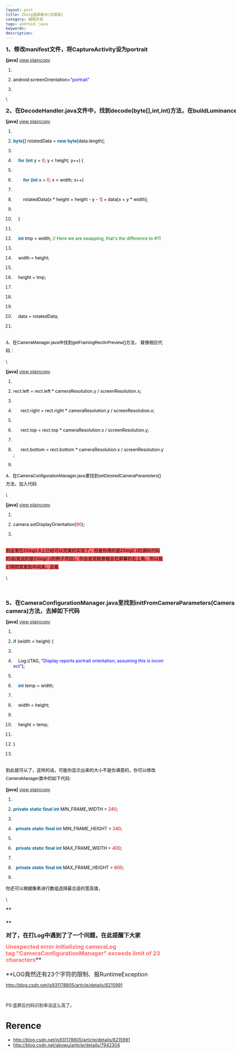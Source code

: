 ```yaml
---
layout: post
title: ZXing竖屏解决(完美版)
category: 编程开发
tags: android／java
keywords: 
description: 
---
```

<span style="WHITE-SPACE: pre"><span
style="FONT-SIZE: 18px">**1、修改manifest文件，将CaptureActivity设为portrait**</span></span>

<span style="WHITE-SPACE: pre"></span>

**[java]**<span class="Apple-converted-space"> </span>[view
plain](http://blog.csdn.net/js931178805/article/details/8215991# "view plain")[copy](http://blog.csdn.net/js931178805/article/details/8215991# "copy")

1.  

2.  <span
    style="BORDER-BOTTOM: medium none; BORDER-LEFT: medium none; PADDING-BOTTOM: 0px; MARGIN: 0px; PADDING-LEFT: 0px; PADDING-RIGHT: 0px; COLOR: black; BORDER-TOP: medium none; BORDER-RIGHT: medium none; PADDING-TOP: 0px"><span
    style="BORDER-BOTTOM: medium none; BORDER-LEFT: medium none; PADDING-BOTTOM: 0px; MARGIN: 0px; PADDING-LEFT: 0px; PADDING-RIGHT: 0px; COLOR: black; BORDER-TOP: medium none; BORDER-RIGHT: medium none; PADDING-TOP: 0px">android:screenOrientation=</span><span
    class="string"
    style="BORDER-BOTTOM: medium none; BORDER-LEFT: medium none; PADDING-BOTTOM: 0px; MARGIN: 0px; PADDING-LEFT: 0px; PADDING-RIGHT: 0px; COLOR: blue; BORDER-TOP: medium none; BORDER-RIGHT: medium none; PADDING-TOP: 0px">"portrait"</span><span
    style="BORDER-BOTTOM: medium none; BORDER-LEFT: medium none; PADDING-BOTTOM: 0px; MARGIN: 0px; PADDING-LEFT: 0px; PADDING-RIGHT: 0px; COLOR: black; BORDER-TOP: medium none; BORDER-RIGHT: medium none; PADDING-TOP: 0px">  </span></span>

3.   

\

<span style="WHITE-SPACE: pre"><span
style="FONT-SIZE: 18px">**2、在DecodeHandler.java文件中，找到decode(byte[],int,int)方法，在buildLuminanceSource调用前，加上如下：**</span></span>

<span style="WHITE-SPACE: pre"><span
style="FONT-SIZE: 18px"></span></span>

**[java]**<span class="Apple-converted-space"> </span>[view
plain](http://blog.csdn.net/js931178805/article/details/8215991# "view plain")[copy](http://blog.csdn.net/js931178805/article/details/8215991# "copy")

1.  

2.  <span
    style="BORDER-BOTTOM: medium none; BORDER-LEFT: medium none; PADDING-BOTTOM: 0px; MARGIN: 0px; PADDING-LEFT: 0px; PADDING-RIGHT: 0px; COLOR: black; BORDER-TOP: medium none; BORDER-RIGHT: medium none; PADDING-TOP: 0px"><span
    class="keyword"
    style="BORDER-BOTTOM: medium none; BORDER-LEFT: medium none; PADDING-BOTTOM: 0px; MARGIN: 0px; PADDING-LEFT: 0px; PADDING-RIGHT: 0px; COLOR: #006699; BORDER-TOP: medium none; FONT-WEIGHT: bold; BORDER-RIGHT: medium none; PADDING-TOP: 0px">byte</span><span
    style="BORDER-BOTTOM: medium none; BORDER-LEFT: medium none; PADDING-BOTTOM: 0px; MARGIN: 0px; PADDING-LEFT: 0px; PADDING-RIGHT: 0px; COLOR: black; BORDER-TOP: medium none; BORDER-RIGHT: medium none; PADDING-TOP: 0px">[] rotatedData = </span><span
    class="keyword"
    style="BORDER-BOTTOM: medium none; BORDER-LEFT: medium none; PADDING-BOTTOM: 0px; MARGIN: 0px; PADDING-LEFT: 0px; PADDING-RIGHT: 0px; COLOR: #006699; BORDER-TOP: medium none; FONT-WEIGHT: bold; BORDER-RIGHT: medium none; PADDING-TOP: 0px">new</span><span
    style="BORDER-BOTTOM: medium none; BORDER-LEFT: medium none; PADDING-BOTTOM: 0px; MARGIN: 0px; PADDING-LEFT: 0px; PADDING-RIGHT: 0px; COLOR: black; BORDER-TOP: medium none; BORDER-RIGHT: medium none; PADDING-TOP: 0px"> </span><span
    class="keyword"
    style="BORDER-BOTTOM: medium none; BORDER-LEFT: medium none; PADDING-BOTTOM: 0px; MARGIN: 0px; PADDING-LEFT: 0px; PADDING-RIGHT: 0px; COLOR: #006699; BORDER-TOP: medium none; FONT-WEIGHT: bold; BORDER-RIGHT: medium none; PADDING-TOP: 0px">byte</span><span
    style="BORDER-BOTTOM: medium none; BORDER-LEFT: medium none; PADDING-BOTTOM: 0px; MARGIN: 0px; PADDING-LEFT: 0px; PADDING-RIGHT: 0px; COLOR: black; BORDER-TOP: medium none; BORDER-RIGHT: medium none; PADDING-TOP: 0px">[data.length];  </span></span>

3.  

4.  <span
    style="BORDER-BOTTOM: medium none; BORDER-LEFT: medium none; PADDING-BOTTOM: 0px; MARGIN: 0px; PADDING-LEFT: 0px; PADDING-RIGHT: 0px; COLOR: black; BORDER-TOP: medium none; BORDER-RIGHT: medium none; PADDING-TOP: 0px">    <span
    class="keyword"
    style="BORDER-BOTTOM: medium none; BORDER-LEFT: medium none; PADDING-BOTTOM: 0px; MARGIN: 0px; PADDING-LEFT: 0px; PADDING-RIGHT: 0px; COLOR: #006699; BORDER-TOP: medium none; FONT-WEIGHT: bold; BORDER-RIGHT: medium none; PADDING-TOP: 0px">for</span><span
    style="BORDER-BOTTOM: medium none; BORDER-LEFT: medium none; PADDING-BOTTOM: 0px; MARGIN: 0px; PADDING-LEFT: 0px; PADDING-RIGHT: 0px; COLOR: black; BORDER-TOP: medium none; BORDER-RIGHT: medium none; PADDING-TOP: 0px"> (</span><span
    class="keyword"
    style="BORDER-BOTTOM: medium none; BORDER-LEFT: medium none; PADDING-BOTTOM: 0px; MARGIN: 0px; PADDING-LEFT: 0px; PADDING-RIGHT: 0px; COLOR: #006699; BORDER-TOP: medium none; FONT-WEIGHT: bold; BORDER-RIGHT: medium none; PADDING-TOP: 0px">int</span><span
    style="BORDER-BOTTOM: medium none; BORDER-LEFT: medium none; PADDING-BOTTOM: 0px; MARGIN: 0px; PADDING-LEFT: 0px; PADDING-RIGHT: 0px; COLOR: black; BORDER-TOP: medium none; BORDER-RIGHT: medium none; PADDING-TOP: 0px"> y = </span><span
    class="number"
    style="BORDER-BOTTOM: medium none; BORDER-LEFT: medium none; PADDING-BOTTOM: 0px; MARGIN: 0px; PADDING-LEFT: 0px; PADDING-RIGHT: 0px; COLOR: #c00000; BORDER-TOP: medium none; BORDER-RIGHT: medium none; PADDING-TOP: 0px">0</span><span
    style="BORDER-BOTTOM: medium none; BORDER-LEFT: medium none; PADDING-BOTTOM: 0px; MARGIN: 0px; PADDING-LEFT: 0px; PADDING-RIGHT: 0px; COLOR: black; BORDER-TOP: medium none; BORDER-RIGHT: medium none; PADDING-TOP: 0px">; y \< height; y++) {  </span></span>

5.  

6.  <span
    style="BORDER-BOTTOM: medium none; BORDER-LEFT: medium none; PADDING-BOTTOM: 0px; MARGIN: 0px; PADDING-LEFT: 0px; PADDING-RIGHT: 0px; COLOR: black; BORDER-TOP: medium none; BORDER-RIGHT: medium none; PADDING-TOP: 0px">        <span
    class="keyword"
    style="BORDER-BOTTOM: medium none; BORDER-LEFT: medium none; PADDING-BOTTOM: 0px; MARGIN: 0px; PADDING-LEFT: 0px; PADDING-RIGHT: 0px; COLOR: #006699; BORDER-TOP: medium none; FONT-WEIGHT: bold; BORDER-RIGHT: medium none; PADDING-TOP: 0px">for</span><span
    style="BORDER-BOTTOM: medium none; BORDER-LEFT: medium none; PADDING-BOTTOM: 0px; MARGIN: 0px; PADDING-LEFT: 0px; PADDING-RIGHT: 0px; COLOR: black; BORDER-TOP: medium none; BORDER-RIGHT: medium none; PADDING-TOP: 0px"> (</span><span
    class="keyword"
    style="BORDER-BOTTOM: medium none; BORDER-LEFT: medium none; PADDING-BOTTOM: 0px; MARGIN: 0px; PADDING-LEFT: 0px; PADDING-RIGHT: 0px; COLOR: #006699; BORDER-TOP: medium none; FONT-WEIGHT: bold; BORDER-RIGHT: medium none; PADDING-TOP: 0px">int</span><span
    style="BORDER-BOTTOM: medium none; BORDER-LEFT: medium none; PADDING-BOTTOM: 0px; MARGIN: 0px; PADDING-LEFT: 0px; PADDING-RIGHT: 0px; COLOR: black; BORDER-TOP: medium none; BORDER-RIGHT: medium none; PADDING-TOP: 0px"> x = </span><span
    class="number"
    style="BORDER-BOTTOM: medium none; BORDER-LEFT: medium none; PADDING-BOTTOM: 0px; MARGIN: 0px; PADDING-LEFT: 0px; PADDING-RIGHT: 0px; COLOR: #c00000; BORDER-TOP: medium none; BORDER-RIGHT: medium none; PADDING-TOP: 0px">0</span><span
    style="BORDER-BOTTOM: medium none; BORDER-LEFT: medium none; PADDING-BOTTOM: 0px; MARGIN: 0px; PADDING-LEFT: 0px; PADDING-RIGHT: 0px; COLOR: black; BORDER-TOP: medium none; BORDER-RIGHT: medium none; PADDING-TOP: 0px">; x \< width; x++)  </span></span>

7.  

8.  <span
    style="BORDER-BOTTOM: medium none; BORDER-LEFT: medium none; PADDING-BOTTOM: 0px; MARGIN: 0px; PADDING-LEFT: 0px; PADDING-RIGHT: 0px; COLOR: black; BORDER-TOP: medium none; BORDER-RIGHT: medium none; PADDING-TOP: 0px">        rotatedData[x \* height + height - y - <span
    class="number"
    style="BORDER-BOTTOM: medium none; BORDER-LEFT: medium none; PADDING-BOTTOM: 0px; MARGIN: 0px; PADDING-LEFT: 0px; PADDING-RIGHT: 0px; COLOR: #c00000; BORDER-TOP: medium none; BORDER-RIGHT: medium none; PADDING-TOP: 0px">1</span><span
    style="BORDER-BOTTOM: medium none; BORDER-LEFT: medium none; PADDING-BOTTOM: 0px; MARGIN: 0px; PADDING-LEFT: 0px; PADDING-RIGHT: 0px; COLOR: black; BORDER-TOP: medium none; BORDER-RIGHT: medium none; PADDING-TOP: 0px">] = data[x + y \* width];  </span></span>

9.  

10. <span
    style="BORDER-BOTTOM: medium none; BORDER-LEFT: medium none; PADDING-BOTTOM: 0px; MARGIN: 0px; PADDING-LEFT: 0px; PADDING-RIGHT: 0px; COLOR: black; BORDER-TOP: medium none; BORDER-RIGHT: medium none; PADDING-TOP: 0px">    }  </span>

11. 

12. <span
    style="BORDER-BOTTOM: medium none; BORDER-LEFT: medium none; PADDING-BOTTOM: 0px; MARGIN: 0px; PADDING-LEFT: 0px; PADDING-RIGHT: 0px; COLOR: black; BORDER-TOP: medium none; BORDER-RIGHT: medium none; PADDING-TOP: 0px">    <span
    class="keyword"
    style="BORDER-BOTTOM: medium none; BORDER-LEFT: medium none; PADDING-BOTTOM: 0px; MARGIN: 0px; PADDING-LEFT: 0px; PADDING-RIGHT: 0px; COLOR: #006699; BORDER-TOP: medium none; FONT-WEIGHT: bold; BORDER-RIGHT: medium none; PADDING-TOP: 0px">int</span><span
    style="BORDER-BOTTOM: medium none; BORDER-LEFT: medium none; PADDING-BOTTOM: 0px; MARGIN: 0px; PADDING-LEFT: 0px; PADDING-RIGHT: 0px; COLOR: black; BORDER-TOP: medium none; BORDER-RIGHT: medium none; PADDING-TOP: 0px"> tmp = width; </span><span
    class="comment"
    style="BORDER-BOTTOM: medium none; BORDER-LEFT: medium none; PADDING-BOTTOM: 0px; MARGIN: 0px; PADDING-LEFT: 0px; PADDING-RIGHT: 0px; COLOR: #008200; BORDER-TOP: medium none; BORDER-RIGHT: medium none; PADDING-TOP: 0px">// Here we are swapping, that's the difference to \#11</span><span
    style="BORDER-BOTTOM: medium none; BORDER-LEFT: medium none; PADDING-BOTTOM: 0px; MARGIN: 0px; PADDING-LEFT: 0px; PADDING-RIGHT: 0px; COLOR: black; BORDER-TOP: medium none; BORDER-RIGHT: medium none; PADDING-TOP: 0px">  </span></span>

13. 

14. <span
    style="BORDER-BOTTOM: medium none; BORDER-LEFT: medium none; PADDING-BOTTOM: 0px; MARGIN: 0px; PADDING-LEFT: 0px; PADDING-RIGHT: 0px; COLOR: black; BORDER-TOP: medium none; BORDER-RIGHT: medium none; PADDING-TOP: 0px">    width = height;  </span>

15. 

16. <span
    style="BORDER-BOTTOM: medium none; BORDER-LEFT: medium none; PADDING-BOTTOM: 0px; MARGIN: 0px; PADDING-LEFT: 0px; PADDING-RIGHT: 0px; COLOR: black; BORDER-TOP: medium none; BORDER-RIGHT: medium none; PADDING-TOP: 0px">    height = tmp;  </span>

17. 

18. <span
    style="BORDER-BOTTOM: medium none; BORDER-LEFT: medium none; PADDING-BOTTOM: 0px; MARGIN: 0px; PADDING-LEFT: 0px; PADDING-RIGHT: 0px; COLOR: black; BORDER-TOP: medium none; BORDER-RIGHT: medium none; PADDING-TOP: 0px">  </span>

19. 

20. <span
    style="BORDER-BOTTOM: medium none; BORDER-LEFT: medium none; PADDING-BOTTOM: 0px; MARGIN: 0px; PADDING-LEFT: 0px; PADDING-RIGHT: 0px; COLOR: black; BORDER-TOP: medium none; BORDER-RIGHT: medium none; PADDING-TOP: 0px">    data = rotatedData;  </span>

21. 

\
<span
style="TEXT-ALIGN: left; WIDOWS: 2; TEXT-TRANSFORM: none; BACKGROUND-COLOR: #ffffff; TEXT-INDENT: 0px; FONT: 14px/26px Arial; WHITE-SPACE: pre; ORPHANS: 2; LETTER-SPACING: normal; COLOR: #000000; WORD-SPACING: 0px; webkit-text-size-adjust: auto; webkit-text-stroke-width: 0px"></span><span
style="TEXT-ALIGN: left; WIDOWS: 2; TEXT-TRANSFORM: none; BACKGROUND-COLOR: #ffffff; TEXT-INDENT: 0px; DISPLAY: inline !important; FONT: 14px/26px Arial; WHITE-SPACE: normal; ORPHANS: 2; FLOAT: none; LETTER-SPACING: normal; COLOR: #000000; WORD-SPACING: 0px; webkit-text-size-adjust: auto; webkit-text-stroke-width: 0px">3、在CameraManager.java中找到getFramingRectInPreview()方法，
替换相应代码：</span>

\

<span style="WHITE-SPACE: pre"><span
style="FONT-SIZE: 18px"></span></span>

**[java]**<span class="Apple-converted-space"> </span>[view
plain](http://blog.csdn.net/js931178805/article/details/8215991# "view plain")[copy](http://blog.csdn.net/js931178805/article/details/8215991# "copy")

1.  

2.  <span
    style="BORDER-BOTTOM: medium none; BORDER-LEFT: medium none; PADDING-BOTTOM: 0px; MARGIN: 0px; PADDING-LEFT: 0px; PADDING-RIGHT: 0px; COLOR: black; BORDER-TOP: medium none; BORDER-RIGHT: medium none; PADDING-TOP: 0px"><span
    style="BORDER-BOTTOM: medium none; BORDER-LEFT: medium none; PADDING-BOTTOM: 0px; MARGIN: 0px; PADDING-LEFT: 0px; PADDING-RIGHT: 0px; COLOR: black; BORDER-TOP: medium none; BORDER-RIGHT: medium none; PADDING-TOP: 0px">rect.left = rect.left \* cameraResolution.y / screenResolution.x;  </span></span>

3.  

4.  <span
    style="BORDER-BOTTOM: medium none; BORDER-LEFT: medium none; PADDING-BOTTOM: 0px; MARGIN: 0px; PADDING-LEFT: 0px; PADDING-RIGHT: 0px; COLOR: black; BORDER-TOP: medium none; BORDER-RIGHT: medium none; PADDING-TOP: 0px">      rect.right = rect.right \* cameraResolution.y / screenResolution.x;  </span>

5.  

6.  <span
    style="BORDER-BOTTOM: medium none; BORDER-LEFT: medium none; PADDING-BOTTOM: 0px; MARGIN: 0px; PADDING-LEFT: 0px; PADDING-RIGHT: 0px; COLOR: black; BORDER-TOP: medium none; BORDER-RIGHT: medium none; PADDING-TOP: 0px">      rect.top = rect.top \* cameraResolution.x / screenResolution.y;  </span>

7.  

8.  <span
    style="BORDER-BOTTOM: medium none; BORDER-LEFT: medium none; PADDING-BOTTOM: 0px; MARGIN: 0px; PADDING-LEFT: 0px; PADDING-RIGHT: 0px; COLOR: black; BORDER-TOP: medium none; BORDER-RIGHT: medium none; PADDING-TOP: 0px">      rect.bottom = rect.bottom \* cameraResolution.x / screenResolution.y;  </span>

9.  

<span
style="TEXT-ALIGN: left; WIDOWS: 2; TEXT-TRANSFORM: none; BACKGROUND-COLOR: #ffffff; TEXT-INDENT: 0px; FONT: 14px/26px Arial; WHITE-SPACE: pre; ORPHANS: 2; LETTER-SPACING: normal; COLOR: #000000; WORD-SPACING: 0px; webkit-text-size-adjust: auto; webkit-text-stroke-width: 0px"></span><span
style="TEXT-ALIGN: left; WIDOWS: 2; TEXT-TRANSFORM: none; BACKGROUND-COLOR: #ffffff; TEXT-INDENT: 0px; DISPLAY: inline !important; FONT: 14px/26px Arial; WHITE-SPACE: normal; ORPHANS: 2; FLOAT: none; LETTER-SPACING: normal; COLOR: #000000; WORD-SPACING: 0px; webkit-text-size-adjust: auto; webkit-text-stroke-width: 0px">4、在CameraConfigurationManager.java里找到setDesiredCameraParameters()方法，加入代码</span>

\

<span style="WHITE-SPACE: pre"><span
style="FONT-SIZE: 18px"></span></span>

**[java]**<span class="Apple-converted-space"> </span>[view
plain](http://blog.csdn.net/js931178805/article/details/8215991# "view plain")[copy](http://blog.csdn.net/js931178805/article/details/8215991# "copy")

1.  

2.  <span
    style="BORDER-BOTTOM: medium none; BORDER-LEFT: medium none; PADDING-BOTTOM: 0px; MARGIN: 0px; PADDING-LEFT: 0px; PADDING-RIGHT: 0px; COLOR: black; BORDER-TOP: medium none; BORDER-RIGHT: medium none; PADDING-TOP: 0px"><span
    style="BORDER-BOTTOM: medium none; BORDER-LEFT: medium none; PADDING-BOTTOM: 0px; MARGIN: 0px; PADDING-LEFT: 0px; PADDING-RIGHT: 0px; COLOR: black; BORDER-TOP: medium none; BORDER-RIGHT: medium none; PADDING-TOP: 0px">camera.setDisplayOrientation(</span><span
    class="number"
    style="BORDER-BOTTOM: medium none; BORDER-LEFT: medium none; PADDING-BOTTOM: 0px; MARGIN: 0px; PADDING-LEFT: 0px; PADDING-RIGHT: 0px; COLOR: #c00000; BORDER-TOP: medium none; BORDER-RIGHT: medium none; PADDING-TOP: 0px">90</span><span
    style="BORDER-BOTTOM: medium none; BORDER-LEFT: medium none; PADDING-BOTTOM: 0px; MARGIN: 0px; PADDING-LEFT: 0px; PADDING-RIGHT: 0px; COLOR: black; BORDER-TOP: medium none; BORDER-RIGHT: medium none; PADDING-TOP: 0px">);  </span></span>

3.  

\
<span
style="TEXT-ALIGN: left; WIDOWS: 2; TEXT-TRANSFORM: none; BACKGROUND-COLOR: #ffffff; TEXT-INDENT: 0px; FONT: 14px/26px Arial; WHITE-SPACE: pre; ORPHANS: 2; LETTER-SPACING: normal; COLOR: #000000; WORD-SPACING: 0px; webkit-text-size-adjust: auto; webkit-text-stroke-width: 0px"></span><span
style="TEXT-ALIGN: left; WIDOWS: 2; TEXT-TRANSFORM: none; BACKGROUND-COLOR: #ff6666; TEXT-INDENT: 0px; FONT: 14px/26px Arial; WHITE-SPACE: normal; ORPHANS: 2; LETTER-SPACING: normal; COLOR: #000000; WORD-SPACING: 0px; webkit-text-size-adjust: auto; webkit-text-stroke-width: 0px">到这里在ZXing1.6上已经可以完美的实现了，但是你用的是ZXing2.1的源码代码的话(我说的是ZXing2.1的例子项目)，你会发现取景框会在屏幕的右上角，所以我们得把其拿到中间来。且看</span><span
style="TEXT-ALIGN: left; WIDOWS: 2; TEXT-TRANSFORM: none; BACKGROUND-COLOR: #ffffff; TEXT-INDENT: 0px; DISPLAY: inline !important; FONT: 14px/26px Arial; WHITE-SPACE: normal; ORPHANS: 2; FLOAT: none; LETTER-SPACING: normal; COLOR: #000000; WORD-SPACING: 0px; webkit-text-size-adjust: auto; webkit-text-stroke-width: 0px"></span>

\

<span style="WHITE-SPACE: pre"><span style="FONT-SIZE: 18px">**<span
style="WHITE-SPACE: pre"></span>\
<span
style="WHITE-SPACE: pre"></span>5、在CameraConfigurationManager.java里找到initFromCameraParameters(Camera
camera)方法，去掉如下代码**</span></span>

<span style="WHITE-SPACE: pre"><span
style="FONT-SIZE: 18px"></span></span>

**[java]**<span class="Apple-converted-space"> </span>[view
plain](http://blog.csdn.net/js931178805/article/details/8215991# "view plain")[copy](http://blog.csdn.net/js931178805/article/details/8215991# "copy")

1.  

2.  <span
    style="BORDER-BOTTOM: medium none; BORDER-LEFT: medium none; PADDING-BOTTOM: 0px; MARGIN: 0px; PADDING-LEFT: 0px; PADDING-RIGHT: 0px; COLOR: black; BORDER-TOP: medium none; BORDER-RIGHT: medium none; PADDING-TOP: 0px"><span
    class="keyword"
    style="BORDER-BOTTOM: medium none; BORDER-LEFT: medium none; PADDING-BOTTOM: 0px; MARGIN: 0px; PADDING-LEFT: 0px; PADDING-RIGHT: 0px; COLOR: #006699; BORDER-TOP: medium none; FONT-WEIGHT: bold; BORDER-RIGHT: medium none; PADDING-TOP: 0px">if</span><span
    style="BORDER-BOTTOM: medium none; BORDER-LEFT: medium none; PADDING-BOTTOM: 0px; MARGIN: 0px; PADDING-LEFT: 0px; PADDING-RIGHT: 0px; COLOR: black; BORDER-TOP: medium none; BORDER-RIGHT: medium none; PADDING-TOP: 0px"> (width \< height) {  </span></span>

3.  

4.  <span
    style="BORDER-BOTTOM: medium none; BORDER-LEFT: medium none; PADDING-BOTTOM: 0px; MARGIN: 0px; PADDING-LEFT: 0px; PADDING-RIGHT: 0px; COLOR: black; BORDER-TOP: medium none; BORDER-RIGHT: medium none; PADDING-TOP: 0px">    Log.i(TAG, <span
    class="string"
    style="BORDER-BOTTOM: medium none; BORDER-LEFT: medium none; PADDING-BOTTOM: 0px; MARGIN: 0px; PADDING-LEFT: 0px; PADDING-RIGHT: 0px; COLOR: blue; BORDER-TOP: medium none; BORDER-RIGHT: medium none; PADDING-TOP: 0px">"Display reports portrait orientation; assuming this is incorrect"</span><span
    style="BORDER-BOTTOM: medium none; BORDER-LEFT: medium none; PADDING-BOTTOM: 0px; MARGIN: 0px; PADDING-LEFT: 0px; PADDING-RIGHT: 0px; COLOR: black; BORDER-TOP: medium none; BORDER-RIGHT: medium none; PADDING-TOP: 0px">);   </span></span>

5.  

6.  <span
    style="BORDER-BOTTOM: medium none; BORDER-LEFT: medium none; PADDING-BOTTOM: 0px; MARGIN: 0px; PADDING-LEFT: 0px; PADDING-RIGHT: 0px; COLOR: black; BORDER-TOP: medium none; BORDER-RIGHT: medium none; PADDING-TOP: 0px">    <span
    class="keyword"
    style="BORDER-BOTTOM: medium none; BORDER-LEFT: medium none; PADDING-BOTTOM: 0px; MARGIN: 0px; PADDING-LEFT: 0px; PADDING-RIGHT: 0px; COLOR: #006699; BORDER-TOP: medium none; FONT-WEIGHT: bold; BORDER-RIGHT: medium none; PADDING-TOP: 0px">int</span><span
    style="BORDER-BOTTOM: medium none; BORDER-LEFT: medium none; PADDING-BOTTOM: 0px; MARGIN: 0px; PADDING-LEFT: 0px; PADDING-RIGHT: 0px; COLOR: black; BORDER-TOP: medium none; BORDER-RIGHT: medium none; PADDING-TOP: 0px"> temp = width;  </span></span>

7.  

8.  <span
    style="BORDER-BOTTOM: medium none; BORDER-LEFT: medium none; PADDING-BOTTOM: 0px; MARGIN: 0px; PADDING-LEFT: 0px; PADDING-RIGHT: 0px; COLOR: black; BORDER-TOP: medium none; BORDER-RIGHT: medium none; PADDING-TOP: 0px">    width = height;  </span>

9.  

10. <span
    style="BORDER-BOTTOM: medium none; BORDER-LEFT: medium none; PADDING-BOTTOM: 0px; MARGIN: 0px; PADDING-LEFT: 0px; PADDING-RIGHT: 0px; COLOR: black; BORDER-TOP: medium none; BORDER-RIGHT: medium none; PADDING-TOP: 0px">    height = temp;  </span>

11. 

12. <span
    style="BORDER-BOTTOM: medium none; BORDER-LEFT: medium none; PADDING-BOTTOM: 0px; MARGIN: 0px; PADDING-LEFT: 0px; PADDING-RIGHT: 0px; COLOR: black; BORDER-TOP: medium none; BORDER-RIGHT: medium none; PADDING-TOP: 0px">}  </span>

13. 

\
<span
style="TEXT-ALIGN: left; WIDOWS: 2; TEXT-TRANSFORM: none; BACKGROUND-COLOR: #ffffff; TEXT-INDENT: 0px; FONT: 14px/26px Arial; WHITE-SPACE: pre; ORPHANS: 2; LETTER-SPACING: normal; COLOR: #000000; WORD-SPACING: 0px; webkit-text-size-adjust: auto; webkit-text-stroke-width: 0px"></span><span
style="TEXT-ALIGN: left; WIDOWS: 2; TEXT-TRANSFORM: none; BACKGROUND-COLOR: #ffffff; TEXT-INDENT: 0px; DISPLAY: inline !important; FONT: 14px/26px Arial; WHITE-SPACE: normal; ORPHANS: 2; FLOAT: none; LETTER-SPACING: normal; COLOR: #000000; WORD-SPACING: 0px; webkit-text-size-adjust: auto; webkit-text-stroke-width: 0px">到此就可以了，这样的话，可能你显示出来的大小不是你满意的，你可以修改CameraManager类中的如下代码:</span>

**[java]**<span class="Apple-converted-space"> </span>[view
plain](http://blog.csdn.net/js931178805/article/details/8215991# "view plain")[copy](http://blog.csdn.net/js931178805/article/details/8215991# "copy")

1.  

2.  <span
    style="BORDER-BOTTOM: medium none; BORDER-LEFT: medium none; PADDING-BOTTOM: 0px; MARGIN: 0px; PADDING-LEFT: 0px; PADDING-RIGHT: 0px; COLOR: black; BORDER-TOP: medium none; BORDER-RIGHT: medium none; PADDING-TOP: 0px"><span
    class="keyword"
    style="BORDER-BOTTOM: medium none; BORDER-LEFT: medium none; PADDING-BOTTOM: 0px; MARGIN: 0px; PADDING-LEFT: 0px; PADDING-RIGHT: 0px; COLOR: #006699; BORDER-TOP: medium none; FONT-WEIGHT: bold; BORDER-RIGHT: medium none; PADDING-TOP: 0px">private</span><span
    style="BORDER-BOTTOM: medium none; BORDER-LEFT: medium none; PADDING-BOTTOM: 0px; MARGIN: 0px; PADDING-LEFT: 0px; PADDING-RIGHT: 0px; COLOR: black; BORDER-TOP: medium none; BORDER-RIGHT: medium none; PADDING-TOP: 0px"> </span><span
    class="keyword"
    style="BORDER-BOTTOM: medium none; BORDER-LEFT: medium none; PADDING-BOTTOM: 0px; MARGIN: 0px; PADDING-LEFT: 0px; PADDING-RIGHT: 0px; COLOR: #006699; BORDER-TOP: medium none; FONT-WEIGHT: bold; BORDER-RIGHT: medium none; PADDING-TOP: 0px">static</span><span
    style="BORDER-BOTTOM: medium none; BORDER-LEFT: medium none; PADDING-BOTTOM: 0px; MARGIN: 0px; PADDING-LEFT: 0px; PADDING-RIGHT: 0px; COLOR: black; BORDER-TOP: medium none; BORDER-RIGHT: medium none; PADDING-TOP: 0px"> </span><span
    class="keyword"
    style="BORDER-BOTTOM: medium none; BORDER-LEFT: medium none; PADDING-BOTTOM: 0px; MARGIN: 0px; PADDING-LEFT: 0px; PADDING-RIGHT: 0px; COLOR: #006699; BORDER-TOP: medium none; FONT-WEIGHT: bold; BORDER-RIGHT: medium none; PADDING-TOP: 0px">final</span><span
    style="BORDER-BOTTOM: medium none; BORDER-LEFT: medium none; PADDING-BOTTOM: 0px; MARGIN: 0px; PADDING-LEFT: 0px; PADDING-RIGHT: 0px; COLOR: black; BORDER-TOP: medium none; BORDER-RIGHT: medium none; PADDING-TOP: 0px"> </span><span
    class="keyword"
    style="BORDER-BOTTOM: medium none; BORDER-LEFT: medium none; PADDING-BOTTOM: 0px; MARGIN: 0px; PADDING-LEFT: 0px; PADDING-RIGHT: 0px; COLOR: #006699; BORDER-TOP: medium none; FONT-WEIGHT: bold; BORDER-RIGHT: medium none; PADDING-TOP: 0px">int</span><span
    style="BORDER-BOTTOM: medium none; BORDER-LEFT: medium none; PADDING-BOTTOM: 0px; MARGIN: 0px; PADDING-LEFT: 0px; PADDING-RIGHT: 0px; COLOR: black; BORDER-TOP: medium none; BORDER-RIGHT: medium none; PADDING-TOP: 0px"> MIN\_FRAME\_WIDTH = </span><span
    class="number"
    style="BORDER-BOTTOM: medium none; BORDER-LEFT: medium none; PADDING-BOTTOM: 0px; MARGIN: 0px; PADDING-LEFT: 0px; PADDING-RIGHT: 0px; COLOR: #c00000; BORDER-TOP: medium none; BORDER-RIGHT: medium none; PADDING-TOP: 0px">240</span><span
    style="BORDER-BOTTOM: medium none; BORDER-LEFT: medium none; PADDING-BOTTOM: 0px; MARGIN: 0px; PADDING-LEFT: 0px; PADDING-RIGHT: 0px; COLOR: black; BORDER-TOP: medium none; BORDER-RIGHT: medium none; PADDING-TOP: 0px">;  </span></span>

3.  

4.  <span
    style="BORDER-BOTTOM: medium none; BORDER-LEFT: medium none; PADDING-BOTTOM: 0px; MARGIN: 0px; PADDING-LEFT: 0px; PADDING-RIGHT: 0px; COLOR: black; BORDER-TOP: medium none; BORDER-RIGHT: medium none; PADDING-TOP: 0px">  <span
    class="keyword"
    style="BORDER-BOTTOM: medium none; BORDER-LEFT: medium none; PADDING-BOTTOM: 0px; MARGIN: 0px; PADDING-LEFT: 0px; PADDING-RIGHT: 0px; COLOR: #006699; BORDER-TOP: medium none; FONT-WEIGHT: bold; BORDER-RIGHT: medium none; PADDING-TOP: 0px">private</span><span
    style="BORDER-BOTTOM: medium none; BORDER-LEFT: medium none; PADDING-BOTTOM: 0px; MARGIN: 0px; PADDING-LEFT: 0px; PADDING-RIGHT: 0px; COLOR: black; BORDER-TOP: medium none; BORDER-RIGHT: medium none; PADDING-TOP: 0px"> </span><span
    class="keyword"
    style="BORDER-BOTTOM: medium none; BORDER-LEFT: medium none; PADDING-BOTTOM: 0px; MARGIN: 0px; PADDING-LEFT: 0px; PADDING-RIGHT: 0px; COLOR: #006699; BORDER-TOP: medium none; FONT-WEIGHT: bold; BORDER-RIGHT: medium none; PADDING-TOP: 0px">static</span><span
    style="BORDER-BOTTOM: medium none; BORDER-LEFT: medium none; PADDING-BOTTOM: 0px; MARGIN: 0px; PADDING-LEFT: 0px; PADDING-RIGHT: 0px; COLOR: black; BORDER-TOP: medium none; BORDER-RIGHT: medium none; PADDING-TOP: 0px"> </span><span
    class="keyword"
    style="BORDER-BOTTOM: medium none; BORDER-LEFT: medium none; PADDING-BOTTOM: 0px; MARGIN: 0px; PADDING-LEFT: 0px; PADDING-RIGHT: 0px; COLOR: #006699; BORDER-TOP: medium none; FONT-WEIGHT: bold; BORDER-RIGHT: medium none; PADDING-TOP: 0px">final</span><span
    style="BORDER-BOTTOM: medium none; BORDER-LEFT: medium none; PADDING-BOTTOM: 0px; MARGIN: 0px; PADDING-LEFT: 0px; PADDING-RIGHT: 0px; COLOR: black; BORDER-TOP: medium none; BORDER-RIGHT: medium none; PADDING-TOP: 0px"> </span><span
    class="keyword"
    style="BORDER-BOTTOM: medium none; BORDER-LEFT: medium none; PADDING-BOTTOM: 0px; MARGIN: 0px; PADDING-LEFT: 0px; PADDING-RIGHT: 0px; COLOR: #006699; BORDER-TOP: medium none; FONT-WEIGHT: bold; BORDER-RIGHT: medium none; PADDING-TOP: 0px">int</span><span
    style="BORDER-BOTTOM: medium none; BORDER-LEFT: medium none; PADDING-BOTTOM: 0px; MARGIN: 0px; PADDING-LEFT: 0px; PADDING-RIGHT: 0px; COLOR: black; BORDER-TOP: medium none; BORDER-RIGHT: medium none; PADDING-TOP: 0px"> MIN\_FRAME\_HEIGHT = </span><span
    class="number"
    style="BORDER-BOTTOM: medium none; BORDER-LEFT: medium none; PADDING-BOTTOM: 0px; MARGIN: 0px; PADDING-LEFT: 0px; PADDING-RIGHT: 0px; COLOR: #c00000; BORDER-TOP: medium none; BORDER-RIGHT: medium none; PADDING-TOP: 0px">240</span><span
    style="BORDER-BOTTOM: medium none; BORDER-LEFT: medium none; PADDING-BOTTOM: 0px; MARGIN: 0px; PADDING-LEFT: 0px; PADDING-RIGHT: 0px; COLOR: black; BORDER-TOP: medium none; BORDER-RIGHT: medium none; PADDING-TOP: 0px">;  </span></span>

5.  

6.  <span
    style="BORDER-BOTTOM: medium none; BORDER-LEFT: medium none; PADDING-BOTTOM: 0px; MARGIN: 0px; PADDING-LEFT: 0px; PADDING-RIGHT: 0px; COLOR: black; BORDER-TOP: medium none; BORDER-RIGHT: medium none; PADDING-TOP: 0px">  <span
    class="keyword"
    style="BORDER-BOTTOM: medium none; BORDER-LEFT: medium none; PADDING-BOTTOM: 0px; MARGIN: 0px; PADDING-LEFT: 0px; PADDING-RIGHT: 0px; COLOR: #006699; BORDER-TOP: medium none; FONT-WEIGHT: bold; BORDER-RIGHT: medium none; PADDING-TOP: 0px">private</span><span
    style="BORDER-BOTTOM: medium none; BORDER-LEFT: medium none; PADDING-BOTTOM: 0px; MARGIN: 0px; PADDING-LEFT: 0px; PADDING-RIGHT: 0px; COLOR: black; BORDER-TOP: medium none; BORDER-RIGHT: medium none; PADDING-TOP: 0px"> </span><span
    class="keyword"
    style="BORDER-BOTTOM: medium none; BORDER-LEFT: medium none; PADDING-BOTTOM: 0px; MARGIN: 0px; PADDING-LEFT: 0px; PADDING-RIGHT: 0px; COLOR: #006699; BORDER-TOP: medium none; FONT-WEIGHT: bold; BORDER-RIGHT: medium none; PADDING-TOP: 0px">static</span><span
    style="BORDER-BOTTOM: medium none; BORDER-LEFT: medium none; PADDING-BOTTOM: 0px; MARGIN: 0px; PADDING-LEFT: 0px; PADDING-RIGHT: 0px; COLOR: black; BORDER-TOP: medium none; BORDER-RIGHT: medium none; PADDING-TOP: 0px"> </span><span
    class="keyword"
    style="BORDER-BOTTOM: medium none; BORDER-LEFT: medium none; PADDING-BOTTOM: 0px; MARGIN: 0px; PADDING-LEFT: 0px; PADDING-RIGHT: 0px; COLOR: #006699; BORDER-TOP: medium none; FONT-WEIGHT: bold; BORDER-RIGHT: medium none; PADDING-TOP: 0px">final</span><span
    style="BORDER-BOTTOM: medium none; BORDER-LEFT: medium none; PADDING-BOTTOM: 0px; MARGIN: 0px; PADDING-LEFT: 0px; PADDING-RIGHT: 0px; COLOR: black; BORDER-TOP: medium none; BORDER-RIGHT: medium none; PADDING-TOP: 0px"> </span><span
    class="keyword"
    style="BORDER-BOTTOM: medium none; BORDER-LEFT: medium none; PADDING-BOTTOM: 0px; MARGIN: 0px; PADDING-LEFT: 0px; PADDING-RIGHT: 0px; COLOR: #006699; BORDER-TOP: medium none; FONT-WEIGHT: bold; BORDER-RIGHT: medium none; PADDING-TOP: 0px">int</span><span
    style="BORDER-BOTTOM: medium none; BORDER-LEFT: medium none; PADDING-BOTTOM: 0px; MARGIN: 0px; PADDING-LEFT: 0px; PADDING-RIGHT: 0px; COLOR: black; BORDER-TOP: medium none; BORDER-RIGHT: medium none; PADDING-TOP: 0px"> MAX\_FRAME\_WIDTH = </span><span
    class="number"
    style="BORDER-BOTTOM: medium none; BORDER-LEFT: medium none; PADDING-BOTTOM: 0px; MARGIN: 0px; PADDING-LEFT: 0px; PADDING-RIGHT: 0px; COLOR: #c00000; BORDER-TOP: medium none; BORDER-RIGHT: medium none; PADDING-TOP: 0px">400</span><span
    style="BORDER-BOTTOM: medium none; BORDER-LEFT: medium none; PADDING-BOTTOM: 0px; MARGIN: 0px; PADDING-LEFT: 0px; PADDING-RIGHT: 0px; COLOR: black; BORDER-TOP: medium none; BORDER-RIGHT: medium none; PADDING-TOP: 0px">;     </span></span>

7.  

8.  <span
    style="BORDER-BOTTOM: medium none; BORDER-LEFT: medium none; PADDING-BOTTOM: 0px; MARGIN: 0px; PADDING-LEFT: 0px; PADDING-RIGHT: 0px; COLOR: black; BORDER-TOP: medium none; BORDER-RIGHT: medium none; PADDING-TOP: 0px">  <span
    class="keyword"
    style="BORDER-BOTTOM: medium none; BORDER-LEFT: medium none; PADDING-BOTTOM: 0px; MARGIN: 0px; PADDING-LEFT: 0px; PADDING-RIGHT: 0px; COLOR: #006699; BORDER-TOP: medium none; FONT-WEIGHT: bold; BORDER-RIGHT: medium none; PADDING-TOP: 0px">private</span><span
    style="BORDER-BOTTOM: medium none; BORDER-LEFT: medium none; PADDING-BOTTOM: 0px; MARGIN: 0px; PADDING-LEFT: 0px; PADDING-RIGHT: 0px; COLOR: black; BORDER-TOP: medium none; BORDER-RIGHT: medium none; PADDING-TOP: 0px"> </span><span
    class="keyword"
    style="BORDER-BOTTOM: medium none; BORDER-LEFT: medium none; PADDING-BOTTOM: 0px; MARGIN: 0px; PADDING-LEFT: 0px; PADDING-RIGHT: 0px; COLOR: #006699; BORDER-TOP: medium none; FONT-WEIGHT: bold; BORDER-RIGHT: medium none; PADDING-TOP: 0px">static</span><span
    style="BORDER-BOTTOM: medium none; BORDER-LEFT: medium none; PADDING-BOTTOM: 0px; MARGIN: 0px; PADDING-LEFT: 0px; PADDING-RIGHT: 0px; COLOR: black; BORDER-TOP: medium none; BORDER-RIGHT: medium none; PADDING-TOP: 0px"> </span><span
    class="keyword"
    style="BORDER-BOTTOM: medium none; BORDER-LEFT: medium none; PADDING-BOTTOM: 0px; MARGIN: 0px; PADDING-LEFT: 0px; PADDING-RIGHT: 0px; COLOR: #006699; BORDER-TOP: medium none; FONT-WEIGHT: bold; BORDER-RIGHT: medium none; PADDING-TOP: 0px">final</span><span
    style="BORDER-BOTTOM: medium none; BORDER-LEFT: medium none; PADDING-BOTTOM: 0px; MARGIN: 0px; PADDING-LEFT: 0px; PADDING-RIGHT: 0px; COLOR: black; BORDER-TOP: medium none; BORDER-RIGHT: medium none; PADDING-TOP: 0px"> </span><span
    class="keyword"
    style="BORDER-BOTTOM: medium none; BORDER-LEFT: medium none; PADDING-BOTTOM: 0px; MARGIN: 0px; PADDING-LEFT: 0px; PADDING-RIGHT: 0px; COLOR: #006699; BORDER-TOP: medium none; FONT-WEIGHT: bold; BORDER-RIGHT: medium none; PADDING-TOP: 0px">int</span><span
    style="BORDER-BOTTOM: medium none; BORDER-LEFT: medium none; PADDING-BOTTOM: 0px; MARGIN: 0px; PADDING-LEFT: 0px; PADDING-RIGHT: 0px; COLOR: black; BORDER-TOP: medium none; BORDER-RIGHT: medium none; PADDING-TOP: 0px"> MAX\_FRAME\_HEIGHT = </span><span
    class="number"
    style="BORDER-BOTTOM: medium none; BORDER-LEFT: medium none; PADDING-BOTTOM: 0px; MARGIN: 0px; PADDING-LEFT: 0px; PADDING-RIGHT: 0px; COLOR: #c00000; BORDER-TOP: medium none; BORDER-RIGHT: medium none; PADDING-TOP: 0px">600</span><span
    style="BORDER-BOTTOM: medium none; BORDER-LEFT: medium none; PADDING-BOTTOM: 0px; MARGIN: 0px; PADDING-LEFT: 0px; PADDING-RIGHT: 0px; COLOR: black; BORDER-TOP: medium none; BORDER-RIGHT: medium none; PADDING-TOP: 0px">;  </span></span>

9.  

<span
style="TEXT-ALIGN: left; WIDOWS: 2; TEXT-TRANSFORM: none; BACKGROUND-COLOR: #ffffff; TEXT-INDENT: 0px; DISPLAY: inline !important; FONT: 14px/26px Arial; WHITE-SPACE: normal; ORPHANS: 2; FLOAT: none; LETTER-SPACING: normal; COLOR: #000000; WORD-SPACING: 0px; webkit-text-size-adjust: auto; webkit-text-stroke-width: 0px">你还可以根据像素进行数组选择最合适的宽高值，</span>

\

<span style="WHITE-SPACE: pre"><span style="FONT-SIZE: 18px">**\
**</span></span>

<span style="FONT-SIZE: 18px"><span
style="WHITE-SPACE: pre">**对了，在打Log中遇到了了一个问题，在此提醒下大家**</span></span>

<span style="FONT-SIZE: 18px"><span style="WHITE-SPACE: pre"><span
style="COLOR: #ff6666">**Unexpected error initializing cameraLog tag
"CameraConfigurationManager" exceeds limit of 23 characters**</span>**\
**LOG竟然还有23个字符的限制、报RuntimeException</span></span>

<http://blog.csdn.net/js931178805/article/details/8215991>

 

PS:竖屏后扫码识别率没这么高了。

# Rerence
* <http://blog.csdn.net/js931178805/article/details/8215991>
* <http://blog.csdn.net/abowu/article/details/7942304>





